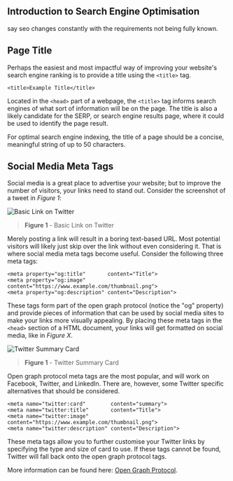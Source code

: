 
## Introduction to Search Engine Optimisation

say seo changes constantly with the requirements not being fully known.

## Page Title

Perhaps the easiest and most impactful way of improving your website's search engine ranking is to provide a title using the `<title>` tag.

    <title>Example Title</title>

Located in the `<head>` part of a webpage, the `<title>` tag informs search engines of what sort of information will be on the page. The title is also a likely candidate for the SERP, or search engine results page, where it could be used to identify the page result.

For optimal search engine indexing, the title of a page should be a concise, meaningful string of up to 50 characters.

## Social Media Meta Tags

Social media is a great place to advertise your website; but to improve the number of visitors, your links need to stand out. Consider the screenshot of a tweet in *Figure 1*:

![Basic Link on Twitter](%CNTNT%/figure1.png)
> **Figure 1** - Basic Link on Twitter

Merely posting a link will result in a boring text-based URL. Most potential visitors will likely just skip over the link without even considering it. That is where social media meta tags become useful. Consider the following three meta tags:

    <meta property="og:title"       content="Title">
    <meta property="og:image"       content="https://www.example.com/thumbnail.png">
    <meta property="og:description" content="Description">

These tags form part of the open graph protocol (notice the "og" property) and provide pieces of information that can be used by social media sites to make your links more visually appealing. By placing these meta tags in the `<head>` section of a HTML document, your links will get formatted on social media, like in *Figure X*.

![Twitter Summary Card](%CNTNT%/figure1.png)
> **Figure 1** - Twitter Summary Card

Open graph protocol meta tags are the most popular, and will work on Facebook, Twitter, and LinkedIn. There are, however, some Twitter specific alternatives that should be considered.

    <meta name="twitter:card"        content="summary">
    <meta name="twitter:title"       content="Title">
    <meta name="twitter:image"       content="https://www.example.com/thumbnail.png">
    <meta name="twitter:description" content="Description">

These meta tags allow you to further customise your Twitter links by specifying the type and size of card to use. If these tags cannot be found, Twitter will fall back onto the open graph protocol tags.

More information can be found here: [Open Graph Protocol](https://ogp.me/).
